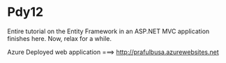 # Pdy12
Entire tutorial on the Entity Framework in an ASP.NET MVC application finishes here. Now, relax for a while.

Azure Deployed web application ===> http://prafulbusa.azurewebsites.net
